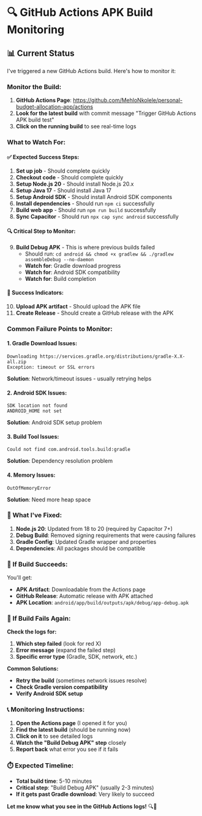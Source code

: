 # 🔍 GitHub Actions APK Build Monitoring

## 📊 **Current Status**

I've triggered a new GitHub Actions build. Here's how to monitor it:

### **Monitor the Build:**
1. **GitHub Actions Page**: https://github.com/MehloNkolele/personal-budget-allocation-app/actions
2. **Look for the latest build** with commit message "Trigger GitHub Actions APK build test"
3. **Click on the running build** to see real-time logs

### **What to Watch For:**

#### **✅ Expected Success Steps:**
1. **Set up job** - Should complete quickly
2. **Checkout code** - Should complete quickly  
3. **Setup Node.js 20** - Should install Node.js 20.x
4. **Setup Java 17** - Should install Java 17
5. **Setup Android SDK** - Should install Android SDK components
6. **Install dependencies** - Should run `npm ci` successfully
7. **Build web app** - Should run `npm run build` successfully
8. **Sync Capacitor** - Should run `npx cap sync android` successfully

#### **🔍 Critical Step to Monitor:**
9. **Build Debug APK** - This is where previous builds failed
   - Should run: `cd android && chmod +x gradlew && ./gradlew assembleDebug --no-daemon`
   - **Watch for**: Gradle download progress
   - **Watch for**: Android SDK compatibility
   - **Watch for**: Build completion

#### **🎉 Success Indicators:**
10. **Upload APK artifact** - Should upload the APK file
11. **Create Release** - Should create a GitHub release with the APK

### **Common Failure Points to Monitor:**

#### **1. Gradle Download Issues:**
```
Downloading https://services.gradle.org/distributions/gradle-X.X-all.zip
Exception: timeout or SSL errors
```
**Solution**: Network/timeout issues - usually retrying helps

#### **2. Android SDK Issues:**
```
SDK location not found
ANDROID_HOME not set
```
**Solution**: Android SDK setup problem

#### **3. Build Tool Issues:**
```
Could not find com.android.tools.build:gradle
```
**Solution**: Dependency resolution problem

#### **4. Memory Issues:**
```
OutOfMemoryError
```
**Solution**: Need more heap space

### **🔧 What I've Fixed:**

1. **Node.js 20**: Updated from 18 to 20 (required by Capacitor 7+)
2. **Debug Build**: Removed signing requirements that were causing failures
3. **Gradle Config**: Updated Gradle wrapper and properties
4. **Dependencies**: All packages should be compatible

### **📱 If Build Succeeds:**

You'll get:
- **APK Artifact**: Downloadable from the Actions page
- **GitHub Release**: Automatic release with APK attached
- **APK Location**: `android/app/build/outputs/apk/debug/app-debug.apk`

### **🚨 If Build Fails Again:**

**Check the logs for:**
1. **Which step failed** (look for red X)
2. **Error message** (expand the failed step)
3. **Specific error type** (Gradle, SDK, network, etc.)

**Common Solutions:**
- **Retry the build** (sometimes network issues resolve)
- **Check Gradle version compatibility**
- **Verify Android SDK setup**

### **📞 Monitoring Instructions:**

1. **Open the Actions page** (I opened it for you)
2. **Find the latest build** (should be running now)
3. **Click on it** to see detailed logs
4. **Watch the "Build Debug APK" step** closely
5. **Report back** what error you see if it fails

### **⏱️ Expected Timeline:**

- **Total build time**: 5-10 minutes
- **Critical step**: "Build Debug APK" (usually 2-3 minutes)
- **If it gets past Gradle download**: Very likely to succeed

**Let me know what you see in the GitHub Actions logs!** 🔍👀
